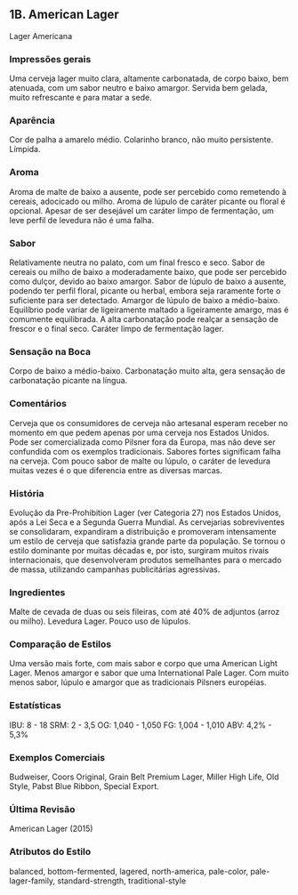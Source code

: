 ## 1B. American Lager
Lager Americana

### Impressões gerais

Uma cerveja lager muito clara, altamente carbonatada, de corpo baixo, bem atenuada, com um sabor neutro e baixo amargor. Servida bem gelada, muito refrescante e para matar a sede.

### Aparência

Cor de palha a amarelo médio. Colarinho branco, não muito persistente. Límpida.

### Aroma

Aroma de malte de baixo a ausente, pode ser percebido como remetendo à cereais, adocicado ou milho. Aroma de lúpulo de caráter picante ou floral é opcional. Apesar de ser desejável um caráter limpo de fermentação, um leve perfil de levedura não é uma falha.

### Sabor

Relativamente neutra no palato, com um final fresco e seco. Sabor de cereais ou milho de baixo a moderadamente baixo, que pode ser percebido como dulçor, devido ao baixo amargor. Sabor de lúpulo de baixo a ausente, podendo ter perfil floral, picante ou herbal, embora seja raramente forte o suficiente para ser detectado. Amargor de lúpulo de baixo a médio-baixo. Equilíbrio pode variar de ligeiramente maltado a ligeiramente amargo, mas é comumente equilibrada. A alta carbonatação pode realçar a sensação de frescor e o final seco. Caráter limpo de fermentação lager.

### Sensação na Boca

Corpo de baixo a médio-baixo. Carbonatação muito alta, gera sensação de carbonatação picante na língua.

### Comentários

Cerveja que os consumidores de cerveja não artesanal esperam receber no momento em que pedem apenas por uma cerveja nos Estados Unidos. Pode ser comercializada como Pilsner fora da Europa, mas não deve ser confundida com os exemplos tradicionais. Sabores fortes significam falha na cerveja. Com pouco sabor de malte ou lúpulo, o caráter de levedura muitas vezes é o que diferencia entre as diversas marcas.

### História

Evolução da Pre-Prohibition Lager (ver Categoria 27) nos Estados Unidos, após a Lei Seca e a Segunda Guerra Mundial. As cervejarias sobreviventes se consolidaram, expandiram a distribuição e promoveram intensamente um estilo de cerveja que satisfazia grande parte da população. Se tornou o estilo dominante por muitas décadas e, por isto, surgiram muitos rivais internacionais, que desenvolveram produtos semelhantes para o mercado de massa, utilizando campanhas publicitárias agressivas.

### Ingredientes

Malte de cevada de duas ou seis fileiras, com até 40% de adjuntos (arroz ou milho). Levedura Lager. Pouco uso de lúpulos.

### Comparação de Estilos

Uma versão mais forte, com mais sabor e corpo que uma American Light Lager. Menos amargor e sabor que uma International Pale Lager. Com muito menos sabor, lúpulo e amargor que as tradicionais Pilsners européias.

### Estatísticas

IBU: 8 - 18
SRM: 2 - 3,5
OG: 1,040 - 1,050
FG: 1,004 - 1,010
ABV: 4,2% - 5,3%

### Exemplos Comerciais

Budweiser, Coors Original, Grain Belt Premium Lager, Miller High Life, Old Style, Pabst Blue Ribbon, Special Export.

### Última Revisão

American Lager (2015)

### Atributos do Estilo

balanced, bottom-fermented, lagered, north-america, pale-color, pale-lager-family, standard-strength, traditional-style

